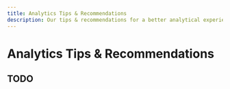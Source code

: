 ```yaml
---
title: Analytics Tips & Recommendations
description: Our tips & recommendations for a better analytical experience
---
```


# Analytics Tips & Recommendations

## TODO
